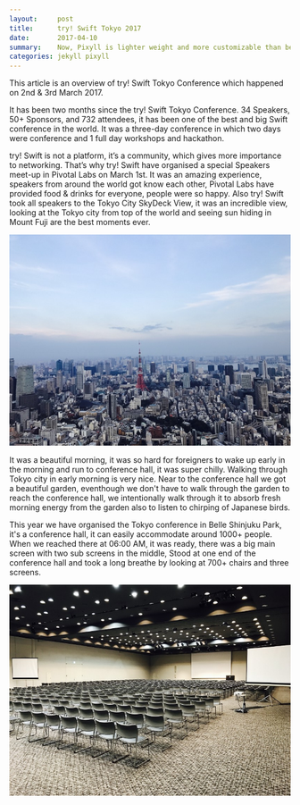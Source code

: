 ```yaml
---
layout:     post
title:      try! Swift Tokyo 2017 
date:       2017-04-10
summary:    Now, Pixyll is lighter weight and more customizable than before.
categories: jekyll pixyll
---
```


This article is an overview of try! Swift Tokyo Conference which happened on 2nd & 3rd March 2017.

It has been two months since the try! Swift Tokyo Conference. 34 Speakers, 50+ Sponsors, and 732 attendees, it has been one of the best and big Swift conference in the world. It was a three-day conference in which two days were conference and 1 full day workshops and hackathon.

try! Swift is not a platform, it’s a community, which gives more importance to networking. That’s why try! Swift have organised a special Speakers meet-up in Pivotal Labs on March 1st. It was an amazing experience, speakers from around the world got know each other, Pivotal Labs have provided food & drinks for everyone, people were so happy. Also try! Swift took all speakers to the Tokyo City SkyDeck View, it was an incredible view, looking at the Tokyo city from top of the world and seeing sun hiding in Mount Fuji are the best moments ever.

![try! Swift Tokyo Speaker Party](https://raw.githubusercontent.com/tryswift/blog/master/images/tokyo-2017/speaker-party.jpeg)

It was a beautiful morning, it was so hard for foreigners to wake up early in the morning and run to conference hall, it was super chilly. Walking through Tokyo city in early morning is very nice. Near to the conference hall we got a beautiful garden, eventhough we don't have to walk through the garden to reach the conference hall, we intentionally walk through it to absorb fresh morning energy from the garden also to listen to chirping of Japanese birds. 

This year we have organised the Tokyo conference in Belle Shinjuku Park, it's a conference hall, it can easily accommodate around 1000+ people. When we reached there at 06:00 AM, it was ready, there was a big main screen with two sub screens in the middle, Stood at one end of the conference hall and took a long breathe by looking at 700+ chairs and three screens. 

![try! Swift Tokyo Empty Conference Hall](https://raw.githubusercontent.com/tryswift/blog/master/images/tokyo-2017/conference-hall.jpeg)






<!-- Pixyll now features:

* Line anchors in code blocks and new syntax highlighting
* A customizable variables file
* Modular, and lighter weight CSS
* No more `max-width` media queries -->
